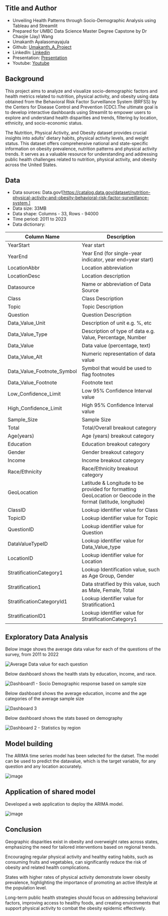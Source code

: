 ## Title and Author

- Unveiling Health Patterns through Socio-Demographic Analysis using Tableau and Streamlit
- Prepared for UMBC Data Science Master Degree Capstone by Dr Chaojie (Jay) Wang
- Umakanth Ayalasomayajula
- Github: [Umakanth_A_Project](https://github.com/UmakanthA/UMBC-DATA606-Capstone/tree/main)
- LinkedIn: [Linkedin](https://www.linkedin.com/in/umakanth1997)
- Presentation: [Presentation](https://docs.google.com/presentation/d/1KqISIock8gKCqZ27LiqEUtQAZYpg8EgK/edit#slide=id.p1)
- Youtube: [Youtube](https://youtu.be/kFmML8x4nEc?si=Si5YXF3TyoB9zMQ7)

## Background

This project aims to analyze and visualize socio-demographic factors and health metrics related to nutrition, physical activity, and obesity using data obtained from the Behavioral Risk Factor Surveillance System (BRFSS) by the Centers for Disease Control and Prevention (CDC).The ultimate goal is to develop interactive dashboards using Streamlit to empower users to explore and understand health disparities and trends, filtering by location, ethnicity, and socio-economic status.

The Nutrition, Physical Activity, and Obesity dataset provides crucial insights into adults' dietary habits, physical activity levels, and weight status. This dataset offers comprehensive national and state-specific information on obesity prevalence, nutrition patterns and physical activity trends. It serves as a valuable resource for understanding and addressing public health challenges related to nutrition, physical activity, and obesity across the United States.

## Data
- Data sources: Data.gov![https://catalog.data.gov/dataset/nutrition-physical-activity-and-obesity-behavioral-risk-factor-surveillance-system.]
- Data size: 33MB
- Data shape: Columns - 33, Rows - 94000
- Time period: 2011 to 2023
- Data dictionary:

| Column Name             | Description                                   |
|-------------------------|-----------------------------------------------|
| YearStart               | Year start                                    |
| YearEnd                 | Year End (for single-year indicator, year end=year start) |
| LocationAbbr            | Location abbreviation                         |
| LocationDesc            | Location description                          |
| Datasource              | Name or abbreviation of Data Source           |
| Class                   | Class Description                             |
| Topic                   | Topic Description                             |
| Question                | Question Description                          |
| Data_Value_Unit         | Description of unit e.g. %, etc               |
| Data_Value_Type         | Description of type of data e.g. Value, Percentage, Number |
| Data_Value              | Data value (percentage, text)                 |
| Data_Value_Alt          | Numeric representation of data value          |
| Data_Value_Footnote_Symbol | Symbol that would be used to flag footnotes |
| Data_Value_Footnote     | Footnote text                                 |
| Low_Confidence_Limit   | Low 95% Confidence Interval value             |
| High_Confidence_Limit  | High 95% Confidence Interval value            |
| Sample_Size             | Sample Size                                   |
| Total                   | Total/Overall breakout category               |
| Age(years)              | Age (years) breakout category                 |
| Education               | Education breakout category                   |
| Gender                  | Gender breakout category                      |
| Income                  | Income breakout category                      |
| Race/Ethnicity          | Race/Ethnicity breakout category              |
| GeoLocation             | Latitude & Longitude to be provided for formatting GeoLocation or Geocode in the format (latitude, longitude) |
| ClassID                 | Lookup identifier value for Class             |
| TopicID                 | Lookup identifier value for Topic             |
| QuestionID              | Lookup identifier value for Question          |
| DataValueTypeID         | Lookup identifier value for Data_Value_type   |
| LocationID              | Lookup identifier value for Location          |
| StratificationCategory1 | Lookup Identification value, such as Age Group, Gender |
| Stratification1         | Data stratified by this value, such as Male, Female, Total |
| StratificationCategoryId1 | Lookup identifier value for Stratification1 |
| StratificationID1       | Lookup identifier value for StratificationCategory1 |


## Exploratory Data Analysis

Below image shows the average data value for each of the questions of the survey, from 2011 to 2022


![Average Data value for each question](https://github.com/UmakanthA/UMBC-DATA606-Capstone/assets/113398977/8568c1f7-7d20-41bb-94f1-aafa7e72de30)

Below dashboard shows the health stats by education, income, and race.


![Dashboard1 - Socio Demographic response based on sample size](https://github.com/UmakanthA/UMBC-DATA606-Capstone/assets/113398977/5731c948-e696-4388-8428-52ce0fa1bd8a)

Below dashboard shows the average education, income and the age categories of the average sample size


![Dashboard 3](https://github.com/UmakanthA/UMBC-DATA606-Capstone/assets/113398977/555cccbf-501e-4c9a-838c-64dcf62bf3cc)

Below dashboard shows the stats based on demography


![Dashboard 2 - Statistics by region](https://github.com/UmakanthA/UMBC-DATA606-Capstone/assets/113398977/a06b12d9-d4e1-47fc-b1d9-7cdb154ec8bd)


## Model building

The ARIMA time series model has been selected for the datset. The model can be used to predict the datavalue, which is the target variable, for any question and any location accurately.


![image](https://github.com/UmakanthA/UMBC-DATA606-Capstone/assets/113398977/1d91ac96-dde9-44b3-a34c-df2b32658de9)

## Application of shared model

Developed a web application to deploy the ARIMA model.


![image](https://github.com/UmakanthA/UMBC-DATA606-Capstone/assets/113398977/36e89a21-7d93-447e-a74c-9da422adf266)

## Conclusion

Geographic disparities exist in obesity and overweight rates across states, emphasizing the need for tailored interventions based on regional trends.

Encouraging regular physical activity and healthy eating habits, such as consuming fruits and vegetables, can significantly reduce the risk of obesity and related health complications.

States with higher rates of physical activity demonstrate lower obesity prevalence, highlighting the importance of promoting an active lifestyle at the population level.

Long-term public health strategies should focus on addressing behavioral factors, improving access to healthy foods, and creating environments that support physical activity to combat the obesity epidemic effectively.











